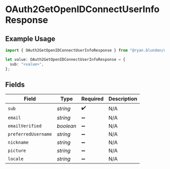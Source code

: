 # OAuth2GetOpenIDConnectUserInfoResponse

## Example Usage

```typescript
import { OAuth2GetOpenIDConnectUserInfoResponse } from "@ryan.blunden/discord-sdk/models/components";

let value: OAuth2GetOpenIDConnectUserInfoResponse = {
  sub: "<value>",
};
```

## Fields

| Field               | Type                | Required            | Description         |
| ------------------- | ------------------- | ------------------- | ------------------- |
| `sub`               | *string*            | :heavy_check_mark:  | N/A                 |
| `email`             | *string*            | :heavy_minus_sign:  | N/A                 |
| `emailVerified`     | *boolean*           | :heavy_minus_sign:  | N/A                 |
| `preferredUsername` | *string*            | :heavy_minus_sign:  | N/A                 |
| `nickname`          | *string*            | :heavy_minus_sign:  | N/A                 |
| `picture`           | *string*            | :heavy_minus_sign:  | N/A                 |
| `locale`            | *string*            | :heavy_minus_sign:  | N/A                 |